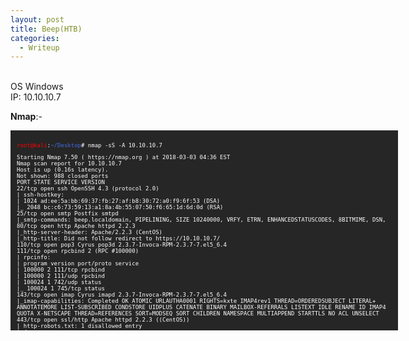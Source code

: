 ```yaml
---
layout: post
title: Beep(HTB)
categories:
  - Writeup
---
```


<br>OS Windows
<br>IP: 10.10.10.7

**Nmap**:-
<font size="1">
<div style="height:300px;width:600px;overflow:auto;background-color:#262626;color:White;scrollbar-base-color:gold;font-family:monospace;padding:10px;">

<p><font color="red">root@kali</font>:<font color="RoyalBlue">~/Desktop</font># nmap -sS -A 10.10.10.7</p>

<p>Starting Nmap 7.50 ( https://nmap.org ) at 2018-03-03 04:36 EST
<br>Nmap scan report for 10.10.10.7
<br>Host is up (0.16s latency).
<br>Not shown: 988 closed ports
<br>PORT      STATE SERVICE    VERSION
<br>22/tcp    open  ssh        OpenSSH 4.3 (protocol 2.0)
<br>| ssh-hostkey: 
<br>|   1024 ad:ee:5a:bb:69:37:fb:27:af:b8:30:72:a0:f9:6f:53 (DSA)
<br>|_  2048 bc:c6:73:59:13:a1:8a:4b:55:07:50:f6:65:1d:6d:0d (RSA)
<br>25/tcp    open  smtp       Postfix smtpd
<br>|_smtp-commands: beep.localdomain, PIPELINING, SIZE 10240000, VRFY, ETRN, ENHANCEDSTATUSCODES, 8BITMIME, DSN, 
<br>80/tcp    open  http       Apache httpd 2.2.3
<br>|_http-server-header: Apache/2.2.3 (CentOS)
<br>|_http-title: Did not follow redirect to https://10.10.10.7/
<br>110/tcp   open  pop3       Cyrus pop3d 2.3.7-Invoca-RPM-2.3.7-7.el5_6.4
<br>111/tcp   open  rpcbind    2 (RPC #100000)
<br>| rpcinfo: 
<br>|   program version   port/proto  service
<br>|   100000  2            111/tcp  rpcbind
<br>|   100000  2            111/udp  rpcbind
<br>|   100024  1            742/udp  status
<br>|_  100024  1            745/tcp  status
<br>143/tcp   open  imap       Cyrus imapd 2.3.7-Invoca-RPM-2.3.7-7.el5_6.4
<br>|_imap-capabilities: Completed OK ATOMIC URLAUTHA0001 RIGHTS=kxte IMAP4rev1 THREAD=ORDEREDSUBJECT LITERAL+ ANNOTATEMORE LIST-SUBSCRIBED CONDSTORE UIDPLUS CATENATE BINARY MAILBOX-REFERRALS LISTEXT IDLE RENAME ID IMAP4 QUOTA X-NETSCAPE THREAD=REFERENCES SORT=MODSEQ SORT CHILDREN NAMESPACE MULTIAPPEND STARTTLS NO ACL UNSELECT
<br>443/tcp   open  ssl/http   Apache httpd 2.2.3 ((CentOS))
<br>| http-robots.txt: 1 disallowed entry 
<br>|_/
<br>|_http-server-header: Apache/2.2.3 (CentOS)
<br>|_http-title: Elastix - Login page
<br>| ssl-cert: Subject: commonName=localhost.localdomain/organizationName=SomeOrganization/stateOrProvinceName=SomeState/countryName=--
<br>| Not valid before: 2017-04-07T08:22:08
<br>|_Not valid after:  2018-04-07T08:22:08
<br>|_ssl-date: 2018-03-03T09:21:37+00:00; -19m56s from scanner time.
<br>993/tcp   open  ssl/imap   Cyrus imapd
<br>|_imap-capabilities: CAPABILITY
<br>995/tcp   open  pop3       Cyrus pop3d
<br>3306/tcp  open  mysql      MySQL (unauthorized)
<br>4445/tcp  open  upnotifyp?
<br>10000/tcp open  http       MiniServ 1.570 (Webmin httpd)
<br>|_http-server-header: MiniServ/1.570
<br>|_http-title: Site doesn't have a title (text/html; Charset=iso-8859-1).
No exact OS matches for host (If you know what OS is running on it, see https://nmap.org/submit/ ).
TCP/IP fingerprint:
<br>OS:SCAN(V=7.50%E=4%D=3/3%OT=22%CT=1%CU=41868%PV=Y%DS=2%DC=T%G=Y%TM=5A9A6E1C
<br>OS:%P=i686-pc-linux-gnu)SEQ(SP=CB%GCD=2%ISR=CD%TI=Z%CI=Z%II=I%TS=A)SEQ(SP=C
<br>OS:B%GCD=1%ISR=CC%TI=Z%CI=Z%TS=A)OPS(O1=M54DST11NW7%O2=M54DST11NW7%O3=M54DN
<br>OS:NT11NW7%O4=M54DST11NW7%O5=M54DST11NW7%O6=M54DST11)WIN(W1=16A0%W2=16A0%W3
<br>OS:=16A0%W4=16A0%W5=16A0%W6=16A0)ECN(R=Y%DF=Y%T=40%W=16D0%O=M54DNNSNW7%CC=N
<br>OS:%Q=)T1(R=Y%DF=Y%T=40%S=O%A=S+%F=AS%RD=0%Q=)T2(R=N)T3(R=Y%DF=Y%T=40%W=16A
<br>OS:0%S=O%A=S+%F=AS%O=M54DST11NW7%RD=0%Q=)T4(R=Y%DF=Y%T=40%W=0%S=A%A=Z%F=R%O
<br>OS:=%RD=0%Q=)T5(R=Y%DF=Y%T=40%W=0%S=Z%A=S+%F=AR%O=%RD=0%Q=)T6(R=Y%DF=Y%T=40
<br>OS:%W=0%S=A%A=Z%F=R%O=%RD=0%Q=)T7(R=Y%DF=Y%T=40%W=0%S=Z%A=S+%F=AR%O=%RD=0%Q
<br>OS:=)U1(R=Y%DF=N%T=40%IPL=164%UN=0%RIPL=G%RID=G%RIPCK=G%RUCK=G%RUD=G)IE(R=Y
<br>OS:%DFI=N%T=40%CD=S) </p>

<p>Network Distance: 2 hops
<br>Service Info: Hosts:  beep.localdomain, 127.0.0.1, example.com</p>

<p>Host script results:
<br>|_clock-skew: mean: -19m56s, deviation: 0s, median: -19m56s</p>

<p>TRACEROUTE (using port 199/tcp)
<br>HOP RTT       ADDRESS
<br>1   167.17 ms 10.10.14.1
<br>2   167.42 ms 10.10.10.7</p>

<p>OS and Service detection performed. Please report any incorrect results at https://nmap.org/submit/ .
<br>Nmap done: 1 IP address (1 host up) scanned in 390.20 seconds
<br><font color="red">root@kali</font>:<font color="RoyalBlue">~/Desktop</font># </p>

</div>
</font>













